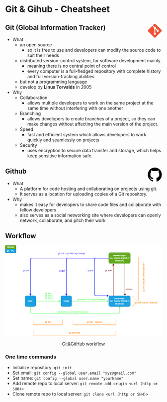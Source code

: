 # Git & Gihub - Cheatsheet

## Git (Global Information Tracker) <img src="./../img/git-logo.png" alt="git" width="9%" height="9%" style="float:right">

- What
  - an open source
    - so it is free to use and developers can modify the source code to suit their needs
  - distributed version-control system, for software development mainly.
    - meaning there is no central point of control
    - every computer is a full-fledged repository with complete history and full version-tracking abilities
  - but not a programming language
  - develop by **Linus Torvalds** in 2005
- Why
  - Collaboration
    - allows multiple developers to work on the same project at the same time without interfering with one another
  - Branching
    - allows developers to create branches of a project, so they can make changes without affecting the main version of the project.
  - Speed
    - fast and efficient system which allows developers to work quickly and seamlessly on projects
  - Security
    - uses encryption to secure data transfer and storage, which helps keep sensitive information safe.

## Github <img src="./../img/github-logo.png" alt="git" width="9%" height="9%" style="float:right">

- What
  - A platform for code hosting and collaborating on projects using git.
  - It serves as a location for uploading copies of a Git repository.
- Why
  - makes it easy for developers to share code files and collaborate with fellow developers
  - also serves as a social networking site where developers can openly network, collaborate, and pitch their work

## Workflow

![Git and GitHub](./../img/workflow-git.drawio.png "overview")

<p style="text-align: center;"><u>Git&GitHub workflow</u></p>

### One time commands

- Initialize repository: `git init`
- Set email: `git config --global user.email "xyz@gmail.com"`
- Set name: `git config --global user.name "yourName"`
- Add remote repo to local server: `git remote add origin <url (http or SHH)>`
- Clone remote repo to local server: `git clone <url (http or SHH)>`

